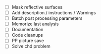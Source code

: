 - [ ] Mask reflective surfaces
- [ ] Add description / instructions / Warnings
- [ ] Batch post processing parameters
- [ ] Memorize last analysis
- [ ] Documentation
- [ ] Code cleanups
- [ ] PP picture save
- [ ] Solve chd problem
